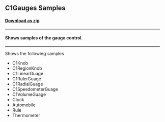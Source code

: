 ## C1Gauges Samples
#### [Download as zip](https://grapecity.github.io/DownGit/#/home?url=https://github.com/GrapeCity/ComponentOne-WPF-Samples/tree/master/NET_4.5.2/C1.WPF.Gauge/CS/GaugeSamples)
____
#### Shows samples of the gauge control.
____
Shows the following samples

* C1Knob
* C1RegionKnob
* C1LinearGuage
* C1RulerGuage
* C1RadialGuage
* C1SpeedometerGuage
* C1VolumeGuage
* Clock
* Automobile
* Rule
* Thermometer
